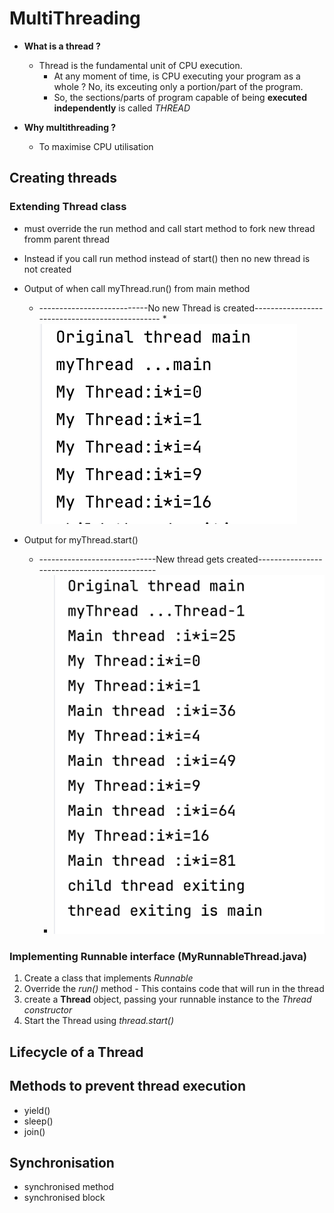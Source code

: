 # MultiThreading

* __What is a thread ?__
  * Thread is the fundamental unit of CPU execution.
    * At any moment of time, is CPU executing your program as a whole ? No, its exceuting only a portion/part of the program.
    * So, the sections/parts of program capable of being __executed independently__ is called _THREAD_

* __Why multithreading ?__
  * To maximise CPU utilisation

## Creating threads

### Extending Thread class

* must override the run method and call start method to fork new thread fromm parent thread
* Instead if you call run method instead of start() then no new thread is not created
* Output of  when call myThread.run() from main method
    * ---------------------------No new Thread is created-----------------------------------------------
        *![img_1.png](..%2Fassets%2Fimg_1.png)


* Output for myThread.start()
    * -----------------------------New thread gets created---------------------------------------------
      * ![img.png](..%2Fassets%2Fimg.png)


### Implementing Runnable interface (MyRunnableThread.java)

1. Create a class that implements _Runnable_
2. Override the _run()_ method - This contains code that will run in the thread
3. create a __Thread__ object, passing your runnable instance to the _Thread constructor_
4. Start the Thread using _thread.start()_

## Lifecycle of a Thread

## Methods to prevent thread execution
* yield()
* sleep()
* join()

## Synchronisation
* synchronised method
* synchronised block